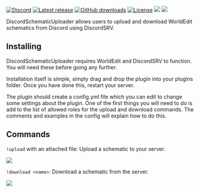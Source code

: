 [![Discord](https://discord.com/api/guilds/830198696204566607/widget.png)](https://dinty1.github.io/plugins-discord)
[![Latest release](https://img.shields.io/github/release/Dinty1/DiscordSchematicUploader.svg)](https://github.com/Dinty1/DiscordSchematicUploader/releases/latest)
[![GitHub downloads](https://img.shields.io/github/downloads/Dinty1/DiscordSchematicUploader/total.svg)](https://github.com/Dinty1/DiscordSchematicUploader/releases/latest)
[![License](https://img.shields.io/github/license/Dinty1/DiscordSchematicUploader.svg)](https://github.com/Dinty1/DiscordSchematicUploader/blob/master/LICENSE)
[![](https://img.shields.io/bstats/servers/11934)](https://bstats.org/plugin/bukkit/DiscordSchematicUploader/11934)
[![](https://img.shields.io/bstats/players/11934)](https://bstats.org/plugin/bukkit/DiscordSchematicUploader/11934)

DiscordSchematicUploader allows users to upload and download WorldEdit schematics from Discord using DiscordSRV.

## Installing
DiscordSchematicUploader requires WorldEdit and DiscordSRV to function. You will need these before going any further.

Installation itself is simple, simply drag and drop the plugin into your plugins folder. Once you have done this, restart your server.

The plugin should create a config.yml file which you can edit to change some settings about the plugin. One of the first things you will need to do is add to the list of allowed roles for the upload and download commands. The comments and examples in the config will explain how to do this.

## Commands
`!upload` with an attached file: Upload a schematic to your server.

![](https://i.imgur.com/bF6vVcI.png)

`!download <name>`: Download a schematic from the server.

![](https://i.imgur.com/hJ9GoD4.png)
